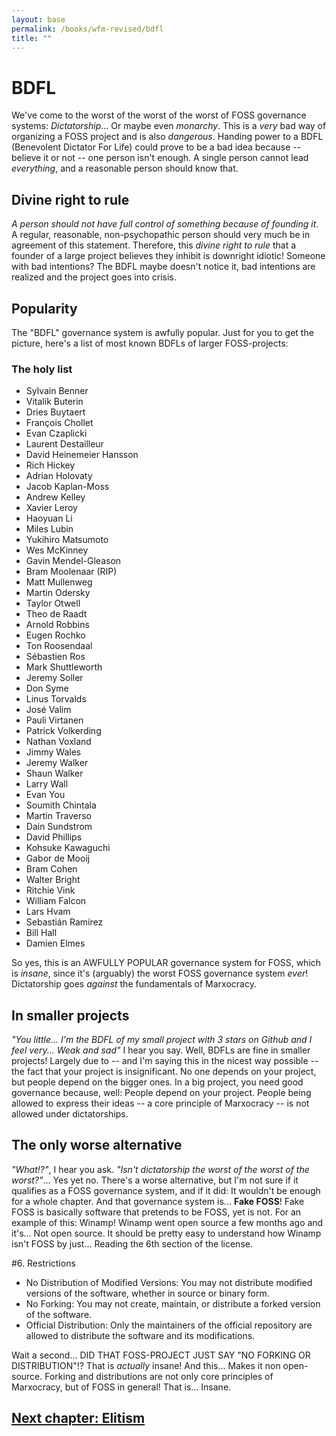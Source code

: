 ```yaml
---
layout: base
permalink: /books/wfm-revised/bdfl
title: ""
---
```


# BDFL
We've come to the worst of the worst of the worst of FOSS governance systems:
*Dictatorship*... Or maybe even *monarchy*. This is a *very* bad way of organizing
a FOSS project and is also *dangerous*. Handing power to a BDFL (Benevolent
Dictator For Life) could prove to be a bad idea because -- believe it or
not -- one person isn't enough. A single person cannot lead *everything*,
and a reasonable person should know that.

## Divine right to rule
*A person should not have full control of something because of founding it*.
A regular, reasonable, non-psychopathic person should very much be in
agreement of this statement. Therefore, this *divine right to rule* that
a founder of a large project believes they inhibit is downright idiotic!
Someone with bad intentions? The BDFL maybe doesn't notice it, bad intentions
are realized and the project goes into crisis.

## Popularity
The "BDFL" governance system is awfully popular. Just for you to get the
picture, here's a list of most known BDFLs of larger FOSS-projects:

### The holy list
- Sylvain Benner
- Vitalik Buterin
- Dries Buytaert
- François Chollet
- Evan Czaplicki
- Laurent Destailleur
- David Heinemeier Hansson
- Rich Hickey
- Adrian Holovaty
- Jacob Kaplan-Moss
- Andrew Kelley
- Xavier Leroy
- Haoyuan Li
- Miles Lubin
- Yukihiro Matsumoto
- Wes McKinney
- Gavin Mendel-Gleason
- Bram Moolenaar (RIP)
- Matt Mullenweg
- Martin Odersky
- Taylor Otwell
- Theo de Raadt
- Arnold Robbins
- Eugen Rochko
- Ton Roosendaal
- Sébastien Ros
- Mark Shuttleworth
- Jeremy Soller
- Don Syme
- Linus Torvalds
- José Valim
- Pauli Virtanen
- Patrick Volkerding
- Nathan Voxland
- Jimmy Wales
- Jeremy Walker
- Shaun Walker
- Larry Wall
- Evan You
- Soumith Chintala
- Martin Traverso
- Dain Sundstrom
- David Phillips
- Kohsuke Kawaguchi
- Gabor de Mooij
- Bram Cohen
- Walter Bright
- Ritchie Vink
- William Falcon
- Lars Hvam
- Sebastián Ramírez
- Bill Hall
- Damien Elmes

So yes, this is an AWFULLY POPULAR governance system for FOSS, which is *insane*,
since it's (arguably) the worst FOSS governance system *ever*! Dictatorship goes
*against* the fundamentals of Marxocracy.

## In smaller projects
*"You little... I'm the BDFL of my small project with 3 stars on Github and
I feel very... Weak and sad"* I hear you say. Well, BDFLs are fine in smaller
projects! Largely due to -- and I'm saying this in the nicest way possible --
the fact that your project is insignificant. No one depends on your project,
but people depend on the bigger ones. In a big project, you need good governance
because, well: People depend on your project. People being allowed to express
their ideas -- a core principle of Marxocracy -- is not allowed under dictatorships.

## The only worse alternative
*"What!?"*, I hear you ask. *"Isn't dictatorship the worst of the worst of the
worst?"*... Yes yet no. There's a worse alternative, but I'm not sure if it qualifies
as a FOSS governance system, and if it did: It wouldn't be enough for a whole chapter.
And that governance system is... **Fake FOSS**! Fake FOSS is basically software that
pretends to be FOSS, yet is not. For an example of this: Winamp! Winamp went open
source a few months ago and it's... Not open source. It should be pretty easy
to understand how Winamp isn't FOSS by just... Reading the 6th section of the
license.

#6. Restrictions  
- No Distribution of Modified Versions: You may not distribute modified versions of the
software, whether in source or binary form.
- No Forking: You may not create, maintain, or distribute a forked version of the software.
- Official Distribution: Only the maintainers of the official repository are allowed to distribute
the software and its modifications.

Wait a second... DID THAT FOSS-PROJECT JUST SAY "NO FORKING OR DISTRIBUTION"!? That is
*actually* insane! And this... Makes it non open-source. Forking and distributions are
not only core principles of Marxocracy, but of FOSS in general! That is... Insane.

## [Next chapter: Elitism](/books/wfm-revised/elitism)
